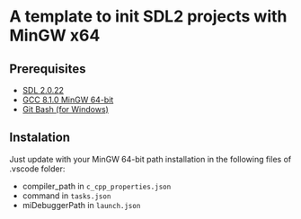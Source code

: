 # A template to init SDL2 projects with MinGW x64
## Prerequisites
- [SDL 2.0.22](https://www.libsdl.org/download-2.0.php)
- [GCC 8.1.0 MinGW 64-bit](https://sourceforge.net/projects/mingw-w64/)
- [Git Bash (for Windows)](https://git-scm.com/)

## Instalation
Just update with your MinGW 64-bit path installation in the following files of .vscode folder:

- compiler_path in `c_cpp_properties.json`
- command in `tasks.json`
- miDebuggerPath in `launch.json`
